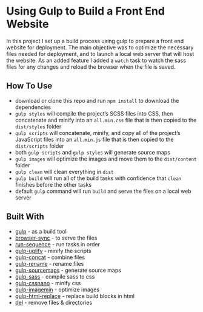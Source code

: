 # Using Gulp to Build a Front End Website
In this project I set up a build process using gulp to prepare a front end website for deployment.
The main objective was to optimize the necessary files needed for deployment, and to launch a local web server that will host the website.
As an added feature I added a ```watch``` task to watch the sass files for any changes and reload the browser when the file is saved.

## How To Use

* download or clone this repo and run ```npm install``` to download the dependencies
* ```gulp styles``` will compile the project’s SCSS files into CSS, then concatenate and minify into an ```all.min.css``` file that is then copied to the ```dist/styles``` folder
* ```gulp scripts``` will concatenate, minify, and copy all of the project’s JavaScript files into an ```all.min.js``` file that is then copied to the    ```dist/scripts``` folder
* both ```gulp scripts``` and ```gulp styles``` will generate source maps
* ```gulp images``` will optimize the images and move them to the ```dist/content``` folder
* ```gulp clean``` will clean everything in ```dist```
* ```gulp build``` will run all of the build tasks with confidence that ```clean``` finishes before the other tasks
* default ```gulp``` command will run ```build``` and serve the files on a local web server

## Built With 

* [gulp](https://www.npmjs.com/package/gulp) - as a build tool
* [browser-sync](https://www.browsersync.io/docs/gulp/) - to serve the files
* [run-sequence](https://www.npmjs.com/package/run-sequence) - run tasks in order
* [gulp-uglify](https://www.npmjs.com/package/gulp-uglify) - minify the scripts
* [gulp-concat](https://www.npmjs.com/package/gulp-concat) - combine files
* [gulp-rename](https://www.npmjs.com/package/gulp-rename) - rename files
* [gulp-sourcemaps](https://www.npmjs.com/package/gulp-sourcemaps) - generate source maps
* [gulp-sass](https://www.npmjs.com/package/gulp-sass) - compile sass to css
* [gulp-cssnano](https://www.npmjs.com/package/gulp-cssnano) - minify css
* [gulp-imagemin](https://www.npmjs.com/package/gulp-imagemin) - optimize images
* [gulp-html-replace](https://www.npmjs.com/package/gulp-html-replace) - replace build blocks in html
* [del](https://www.npmjs.com/package/del) - remove files & directories